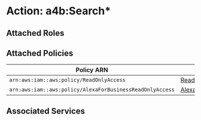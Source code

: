 # Action: a4b:Search*

## Attached Roles

## Attached Policies

| Policy ARN | Policy Name |
|------------|-------------|
| `arn:aws:iam::aws:policy/ReadOnlyAccess` | [ReadOnlyAccess](../policies.md#readonlyaccess) |
| `arn:aws:iam::aws:policy/AlexaForBusinessReadOnlyAccess` | [AlexaForBusinessReadOnlyAccess](../policies.md#alexaforbusinessreadonlyaccess) |

## Associated Services

